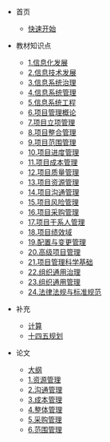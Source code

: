 - 首页

  - [快速开始](README)

- 教材知识点

  - [1.信息化发展](docs/1.信息化发展)
  - [2.信息技术发展](docs/2.信息技术发展)
  - [3.信息系统治理](docs/3.信息系统治理)
  - [4.信息系统管理](docs/4.信息系统管理)
  - [5.信息系统工程](docs/5.信息系统工程)
  - [6.项目管理概论](docs/6.项目管理概论)
  - [7.项目立项管理](docs/7.项目立项管理)
  - [8.项目整合管理](docs/8.项目整合管理)
  - [9.项目范围管理](docs/9.项目范围管理)
  - [10.项目进度管理](docs/10.项目进度管理)
  - [11.项目成本管理](docs/11.项目成本管理)
  - [12.项目质量管理](docs/12.项目质量管理)
  - [13.项目资源管理](docs/13.项目资源管理)
  - [14.项目沟通管理](docs/14.项目沟通管理)
  - [15.项目风险管理](docs/15.项目风险管理)
  - [16.项目采购管理](docs/16.项目采购管理)
  - [17.项目干系人管理](docs/17.项目干系人管理)
  - [18.项目绩效域](docs/18.项目绩效域)
  - [19.配置与变更管理](docs/19.配置与变更管理)
  - [20.高级项目管理](docs/20.高级项目管理)
  - [21.项目管理科学基础](docs/21.项目管理科学基础)
  - [22.组织通用治理](docs/22.组织通用治理)
  - [23.组织通用管理](docs/23.组织通用管理)
  - [24.法律法规与标准规范](docs/24.法律法规与标准规范)

- 补充

  - [计算](docs-supply/计算)
  - [十四五规划](docs-supply/十四五规划)

- 论文

  - [大纲](paper/0.大纲)
  - [1.资源管理](paper/1.资源管理)
  - [2.沟通管理](paper/2.沟通管理)
  - [3.成本管理](paper/3.成本管理)
  - [4.整体管理](paper/4.整体管理)
  - [5.采购管理](paper/5.采购管理)
  - [6.范围管理](paper/6.范围管理)
